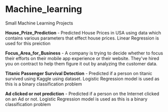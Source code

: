 # Machine_learning
Small Machine Learning Projects

**House_Prize_Prediction** - Predicted House Prices in USA using data which contains various parameters that effect house prices. Linear Regression is used for this preiction

**Focus_Area_for_Business** - A company is trying to decide whether to focus their efforts on their mobile app experience or their website. They've hired you on contract to help them figure it out by analyzing the customer data.

**Titanic Passenger Survival Detection** - Predicted if a person on titanic survived using Kaggle using dataset. Logistic Regression model is used as this is a binary classification problem

**Ad clicked or not prediction** - Predicted if a person on the Internet clicked on an Ad or not. Logistic Regression model is used as this is a binary classification problem

